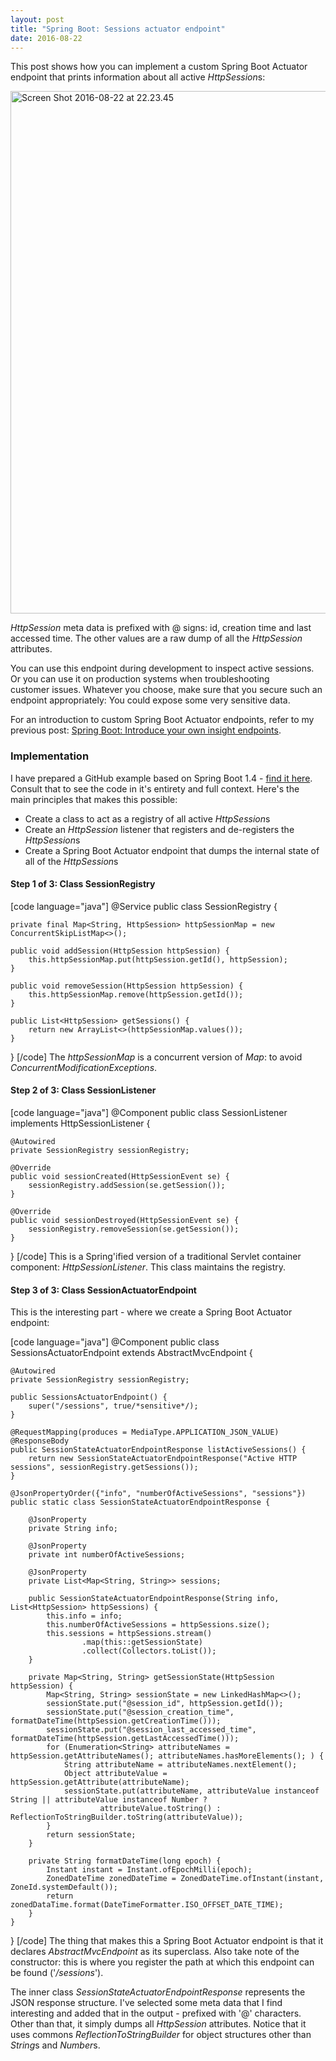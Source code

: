 ```yaml
---
layout: post
title: "Spring Boot: Sessions actuator endpoint"
date: 2016-08-22
---
```


This post shows how you can implement a custom Spring Boot Actuator endpoint that prints information about all active <em>HttpSession</em>s:

<img class="alignnone size-full wp-image-1406" src="https://moelholm.files.wordpress.com/2016/08/screen-shot-2016-08-22-at-22-23-45.png" alt="Screen Shot 2016-08-22 at 22.23.45" width="1176" height="836" />

<em>HttpSession</em> meta data is prefixed with @ signs: id, creation time and last accessed time. The other values are a raw dump of all the <em>HttpSession</em> attributes.

You can use this endpoint during development to inspect active sessions. Or you can use it on production systems when troubleshooting customer issues. Whatever you choose, make sure that you secure such an endpoint appropriately: You could expose some very sensitive data.

For an introduction to custom Spring Boot Actuator endpoints, refer to my previous post: <a href="http://moelholm.com/2016/08/18/spring-boot-introduce-your-own-insight-endpoints/" target="_blank">Spring Boot: Introduce your own insight endpoints</a>.
<h3>Implementation</h3>
I have prepared a GitHub example based on Spring Boot 1.4 - <a href="https://github.com/nickymoelholm/smallexamples/tree/master/springboot-actuator-sessionsmvcendpoint" target="_blank">find it here</a>. Consult that to see the code in it's entirety and full context. Here's the main principles that makes this possible:
<ul>
	<li>Create a class to act as a registry of all active <em>HttpSession</em>s</li>
	<li>Create an <em>HttpSession</em> listener that registers and de-registers the <em>HttpSession</em>s</li>
	<li>Create a Spring Boot Actuator endpoint that dumps the internal state of all of the <em>HttpSession</em>s</li>
</ul>
<h4>Step 1 of 3: Class SessionRegistry</h4>
[code language="java"]
@Service
public class SessionRegistry {

    private final Map<String, HttpSession> httpSessionMap = new ConcurrentSkipListMap<>();

    public void addSession(HttpSession httpSession) {
        this.httpSessionMap.put(httpSession.getId(), httpSession);
    }

    public void removeSession(HttpSession httpSession) {
        this.httpSessionMap.remove(httpSession.getId());
    }

    public List<HttpSession> getSessions() {
        return new ArrayList<>(httpSessionMap.values());
    }
}
[/code]
The <em>httpSessionMap</em> is a concurrent version of <em>Map</em>: to avoid <em>ConcurrentModificationExceptions</em>.
<h4>Step 2 of 3: Class SessionListener</h4>
[code language="java"]
@Component
public class SessionListener implements HttpSessionListener {

    @Autowired
    private SessionRegistry sessionRegistry;

    @Override
    public void sessionCreated(HttpSessionEvent se) {
        sessionRegistry.addSession(se.getSession());
    }

    @Override
    public void sessionDestroyed(HttpSessionEvent se) {
        sessionRegistry.removeSession(se.getSession());
    }
}
[/code]
This is a Spring'ified version of a traditional Servlet container component: <em>HttpSessionListener</em>. This class maintains the registry.
<h4>Step 3 of 3: Class SessionActuatorEndpoint</h4>
This is the interesting part - where we create a Spring Boot Actuator endpoint:

[code language="java"]
@Component
public class SessionsActuatorEndpoint extends AbstractMvcEndpoint {

    @Autowired
    private SessionRegistry sessionRegistry;

    public SessionsActuatorEndpoint() {
        super("/sessions", true/*sensitive*/);
    }

    @RequestMapping(produces = MediaType.APPLICATION_JSON_VALUE)
    @ResponseBody
    public SessionStateActuatorEndpointResponse listActiveSessions() {
        return new SessionStateActuatorEndpointResponse("Active HTTP sessions", sessionRegistry.getSessions());
    }

    @JsonPropertyOrder({"info", "numberOfActiveSessions", "sessions"})
    public static class SessionStateActuatorEndpointResponse {

        @JsonProperty
        private String info;

        @JsonProperty
        private int numberOfActiveSessions;

        @JsonProperty
        private List<Map<String, String>> sessions;

        public SessionStateActuatorEndpointResponse(String info, List<HttpSession> httpSessions) {
            this.info = info;
            this.numberOfActiveSessions = httpSessions.size();
            this.sessions = httpSessions.stream()
                    .map(this::getSessionState)
                    .collect(Collectors.toList());
        }

        private Map<String, String> getSessionState(HttpSession httpSession) {
            Map<String, String> sessionState = new LinkedHashMap<>();
            sessionState.put("@session_id", httpSession.getId());
            sessionState.put("@session_creation_time", formatDateTime(httpSession.getCreationTime()));
            sessionState.put("@session_last_accessed_time", formatDateTime(httpSession.getLastAccessedTime()));
            for (Enumeration<String> attributeNames = httpSession.getAttributeNames(); attributeNames.hasMoreElements(); ) {
                String attributeName = attributeNames.nextElement();
                Object attributeValue = httpSession.getAttribute(attributeName);
                sessionState.put(attributeName, attributeValue instanceof String || attributeValue instanceof Number ?
                        attributeValue.toString() : ReflectionToStringBuilder.toString(attributeValue));
            }
            return sessionState;
        }

        private String formatDateTime(long epoch) {
            Instant instant = Instant.ofEpochMilli(epoch);
            ZonedDateTime zonedDateTime = ZonedDateTime.ofInstant(instant, ZoneId.systemDefault());
            return zonedDataTime.format(DateTimeFormatter.ISO_OFFSET_DATE_TIME);
        }
    }

}
[/code]
The thing that makes this a Spring Boot Actuator endpoint is that it declares <em>AbstractMvcEndpoint</em> as its superclass. Also take note of the constructor: this is where you register the path at which this endpoint can be found ('<em>/sessions</em>').

The inner class <em>SessionStateActuatorEndpointResponse</em> represents the JSON response structure. I've selected some meta data that I find interesting and added that in the output - prefixed with '@' characters. Other than that, it simply dumps all <em>HttpSession</em> attributes. Notice that it uses commons <em>ReflectionToStringBuilder</em> for object structures other than <em>String</em>s and <em>Number</em>s.

 